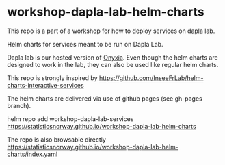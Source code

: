 # workshop-dapla-lab-helm-charts

This repo is a part of a workshop for how to deploy services on dapla lab.

Helm charts for services meant to be run on Dapla Lab.

Dapla lab is our hosted version of [Onyxia](https://github.com/InseeFrLab/onyxia-api). Even though the helm charts are designed to work in the lab, they can also be used like regular helm charts.

This repo is strongly inspired by <https://github.com/InseeFrLab/helm-charts-interactive-services>

The helm charts are delivered via use of github pages (see gh-pages branch).

helm repo add workshop-dapla-lab-services <https://statisticsnorway.github.io/workshop-dapla-lab-helm-charts>

The repo is also browsable directly <https://statisticsnorway.github.io/workshop-dapla-lab-helm-charts/index.yaml>
